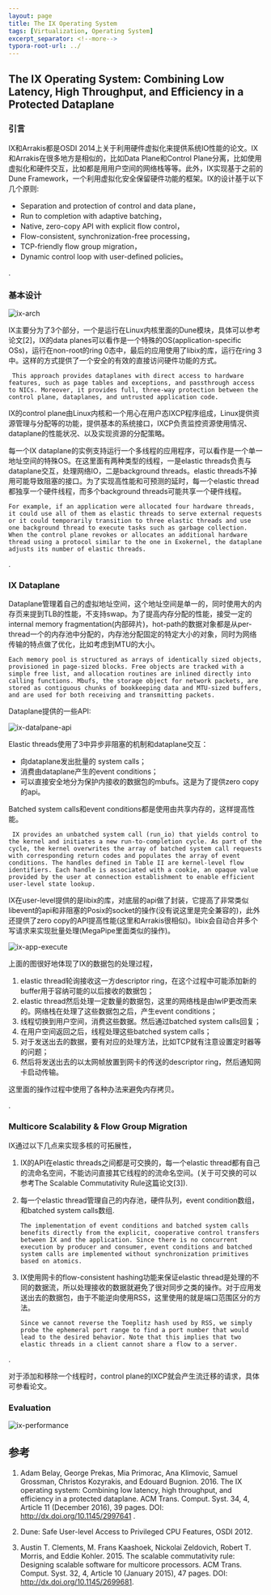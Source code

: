 ```yaml
---
layout: page
title: The IX Operating System
tags: [Virtualization, Operating System]
excerpt_separator: <!--more-->
typora-root-url: ../
---
```




## The IX Operating System: Combining Low Latency, High Throughput, and Efficiency in a Protected Dataplane 



### 引言

  IX和Arrakis都是OSDI 2014上关于利用硬件虚拟化来提供系统IO性能的论文。IX和Arrakis在很多地方是相似的，比如Data Plane和Control Plane分离，比如使用虚拟化和硬件交互，比如都是用用户空间的网络栈等等。此外，IX实现基于之前的Dune Framework，一个利用虚拟化安全保留硬件功能的框架。IX的设计基于以下几个原则:

* Separation and protection of control and data plane，
* Run to completion with adaptive batching，
* Native, zero-copy API with explicit flow control，
* Flow-consistent, synchronization-free processing，
* TCP-friendly flow group migration，
* Dynamic control loop with user-defined policies。

.

### 基本设计

 ![ix-arch](/assets/img/ix-arch.png)



 IX主要分为了3个部分，一个是运行在Linux内核里面的Dune模块，具体可以参考论文[2]，IX的data planes可以看作是一个特殊的OS(application-specific OSs)，运行在non-root的ring 0态中，最后的应用使用了libix的库，运行在ring 3中。这样的方式提供了一个安全的有效的直接访问硬件功能的方式。

```
 This approach provides dataplanes with direct access to hardware features, such as page tables and exceptions, and passthrough access to NICs. Moreover, it provides full, three-way protection between the control plane, dataplanes, and untrusted application code.
```

 IX的control plane由Linux内核和一个用心在用户态IXCP程序组成，Linux提供资源管理与分配等的功能，提供基本的系统接口，IXCP负责监控资源使用情况、dataplane的性能状况、以及实现资源的分配策略。

  每一个IX dataplane的实例支持运行一个多线程的应用程序，可以看作是一个单一地址空间的特殊OS。在这里面有两种类型的线程，一是elastic threads负责与dataplane交互，处理网络IO，二是background threads。elastic threads不掉用可能导致阻塞的接口。为了实现高性能和可预测的延时，每一个elastic thread都独享一个硬件线程，而多个background threads可能共享一个硬件线程。

```
For example, if an application were allocated four hardware threads, it could use all of them as elastic threads to serve external requests or it could temporarily transition to three elastic threads and use one background thread to execute tasks such as garbage collection. When the control plane revokes or allocates an additional hardware thread using a protocol similar to the one in Exokernel, the dataplane adjusts its number of elastic threads.
```

.

### IX Dataplane 

 Dataplane管理着自己的虚拟地址空间，这个地址空间是单一的，同时使用大的内存页来提到TLB的性能，不支持swap。为了提高内存分配的性能，接受一定的internal memory fragmentation(内部碎片)，hot-path的数据对象都是从per-thread一个的内存池中分配的，内存池分配固定的特定大小的对象，同时为网络传输的特点做了优化，比如考虑到MTU的大小。

```
Each memory pool is structured as arrays of identically sized objects, provisioned in page-sized blocks. Free objects are tracked with a simple free list, and allocation routines are inlined directly into calling functions. Mbufs, the storage object for network packets, are stored as contiguous chunks of bookkeeping data and MTU-sized buffers, and are used for both receiving and transmitting packets.
```

Dataplane提供的一些API:

![ix-datalpane-api](/assets/img/ix-datalpane-api.png)

   Elastic threads使用了3中异步非阻塞的机制和dataplane交互：

* 向dataplane发出批量的 system calls；
* 消费由dataplane产生的event conditions；
* 可以直接安全地分为保护内接收的数据包的mbufs。这是为了提供zero copy的api。

Batched system calls和event conditions都是使用由共享内存的，这样提高性能。

```
 IX provides an unbatched system call (run_io) that yields control to the kernel and initiates a new run-to-completion cycle. As part of the cycle, the kernel overwrites the array of batched system call requests with corresponding return codes and populates the array of event conditions. The handles defined in Table II are kernel-level flow identifiers. Each handle is associated with a cookie, an opaque value provided by the user at connection establishment to enable efficient user-level state lookup.
```

 IX在user-level提供的是libix的库，对底层的api做了封装，它提高了非常类似libevent的api和非阻塞的Posix的socket的操作(没有说这里是完全兼容的)，此外还提供了zero copy的API提高性能(这里和Arrakis很相似)。libix会自动合并多个写请求来实现批量处理(MegaPipe里面类似的操作)。

![ix-app-execute](/assets/img/ix-app-execute.png)

 上面的图很好地体现了IX的数据包的处理过程，

1. elastic thread轮询接收这一方descriptor ring，在这个过程中可能添加新的buffer用于容纳可能的以后接收的数据包；
2. elastic thread然后处理一定数量的数据包，这里的网络栈是由lwIP更改而来的。网络栈在处理了这些数据包之后，产生event conditions；
3. 线程切换到用户空间，消费这些数据。然后通过batched system calls回复；
4. 在用户空间返回之后，线程处理这些batched system calls；
5. 对于发送出去的数据，要有对应的处理方法，比如TCP就有注意设置定时器等的问题；
6. 然后将发送出去的以太网帧放置到网卡的传送的descriptor ring，然后通知网卡启动传输。

这里面的操作过程中使用了各种办法来避免内存拷贝。

.

### Multicore Scalability & Flow Group Migration 

IX通过以下几点来实现多核的可拓展性，

1. IX的API在elastic threads之间都是可交换的，每一个elastic thread都有自己的流命名空间，不能访问直接其它线程的的流命名空间。(关于可交换的可以参考The Scalable Commutativity Rule这篇论文[3]).

2. 每一个elastic thread管理自己的内存池，硬件队列，event condition数组，和batched system calls数组.

   ```
   The implementation of event conditions and batched system calls benefits directly from the explicit, cooperative control transfers between IX and the application. Since there is no concurrent execution by producer and consumer, event conditions and batched system calls are implemented without synchronization primitives based on atomics.
   ```

3. IX使用网卡的flow-consistent hashing功能来保证elastic thread是处理的不同的数据流，所以处理接收的数据就避免了很对同步之类的操作。对于应用发送出去的数据包，由于不能逆向使用RSS，这里使用的就是端口范围区分的方法。

   ```
   Since we cannot reverse the Toeplitz hash used by RSS, we simply probe the ephemeral port range to find a port number that would lead to the desired behavior. Note that this implies that two elastic threads in a client cannot share a flow to a server.
   ```

 .

对于添加和移除一个线程时，control plane的IXCP就会产生流迁移的请求，具体可参看论文。

>

### Evaluation  

![ix-performance](/assets/img/ix-performance.png)



## 参考

1. Adam Belay, George Prekas, Mia Primorac, Ana Klimovic, Samuel Grossman, Christos Kozyrakis, and Edouard Bugnion. 2016. The IX operating system: Combining low latency, high throughput, and efficiency in a protected dataplane. ACM Trans. Comput. Syst. 34, 4, Article 11 (December 2016), 39 pages.  DOI: http://dx.doi.org/10.1145/2997641 .

2. Dune: Safe User-level Access to Privileged CPU Features, OSDI 2012.

3. Austin T. Clements, M. Frans Kaashoek, Nickolai Zeldovich, Robert T. Morris, and Eddie Kohler. 2015. The scalable commutativity rule: Designing scalable software for multicore processors. ACM Trans. Comput. Syst. 32, 4, Article 10 (January 2015), 47 pages.  DOI: http://dx.doi.org/10.1145/2699681.

   